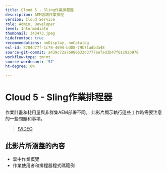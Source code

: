 ```yaml
---
title: Cloud 5 - Sling作業排程器
description: AEM雲端作業排程
version: Cloud Service
role: Admin, Developer
level: Intermediate
thumbnail: 343473.jpeg
hidefromtoc: true
recommendations: noDisplay, noCatalog
exl-id: 8784d77f-1c70-4694-bd08-79b71adbda48
source-git-commit: a439c72a7b080633d3777eefad3b47f01c92b970
workflow-type: tm+mt
source-wordcount: '57'
ht-degree: 0%

---
```


# Cloud 5 - Sling作業排程器

作業計畫和耗用量與非群集AEM部署不同。 此影片顯示執行這些工作時需要注意的一些問題和事項。

>[!VIDEO](https://video.tv.adobe.com/v/343473?quality=12&learn=on)

## 此影片所涵蓋的內容

+ 雲中作業概覽
+ 作業使用者和排程器程式碼範例
